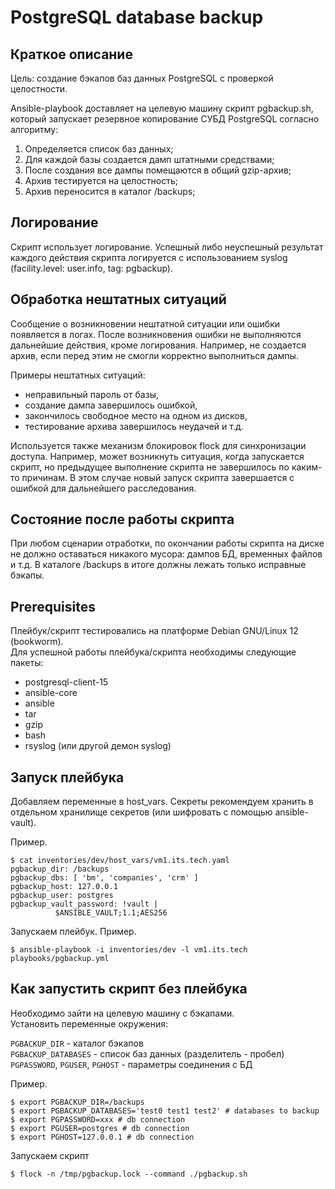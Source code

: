 # PostgreSQL database backup

## Краткое описание

Цель: создание бэкапов баз данных PostgreSQL с проверкой целостности.

Ansible-playbook доставляет на целевую машину скрипт pgbackup.sh,
который запускает резервное копирование СУБД PostgreSQL согласно алгоритму:

1. Определяется список баз данных;<br>
2. Для каждой базы создается дамп штатными средствами;<br>
3. После создания все дампы помещаются в общий gzip-архив;<br>
4. Архив тестируется на целостность;<br>
5. Архив переносится в каталог /backups;

## Логирование

Скрипт использует логирование.
Успешный либо неуспешный результат каждого действия скрипта логируется с использованием syslog (facility.level: user.info, tag: pgbackup).

## Обработка нештатных ситуаций

Сообщение о возникновении нештатной ситуации или ошибки появляется в логах.
После возникновения ошибки не выполняются дальнейшие действия, кроме логирования.
Например, не создается архив, если перед этим не смогли корректно выполниться дампы. 

Примеры нештатных ситуаций:

- неправильный пароль от базы,<br>
- создание дампа завершилось ошибкой,<br>
- закончилось свободное место на одном из дисков,<br>
- тестирование архива завершилось неудачей и т.д.

Используется также механизм блокировок flock для синхронизации доступа. Например, может возникнуть ситуация,
когда запускается скрипт, но предыдущее выполнение скрипта не завершилось по каким-то причинам.
В этом случае новый запуск скрипта завершается с ошибкой для дальнейшего расследования.

## Состояние после работы скрипта

При любом сценарии отработки, по окончании работы скрипта на диске не должно оставаться никакого мусора: дампов БД, временных файлов и т.д. 
В каталоге /backups в итоге должны лежать только исправные бэкапы.

## Prerequisites

Плейбук/скрипт тестировались на платформе Debian GNU/Linux 12 (bookworm).<br>
Для успешной работы плейбука/скрипта необходимы следующие пакеты:

- postgresql-client-15<br>
- ansible-core<br>
- ansible<br>
- tar<br>
- gzip<br>
- bash<br>
- rsyslog (или другой демон syslog)

## Запуск плейбука

Добавляем переменные в host_vars. Секреты рекомендуем хранить в отдельном хранилище секретов (или шифровать с помощью ansible-vault).

Пример.
```
$ cat inventories/dev/host_vars/vm1.its.tech.yaml
pgbackup_dir: /backups
pgbackup_dbs: [ 'bm', 'companies', 'crm' ]
pgbackup_host: 127.0.0.1
pgbackup_user: postgres
pgbackup_vault_password: !vault |
          $ANSIBLE_VAULT;1.1;AES256
```
Запускаем плейбук. Пример.
```
$ ansible-playbook -i inventories/dev -l vm1.its.tech playbooks/pgbackup.yml
```
## Как запустить скрипт без плейбука

Необходимо зайти на целевую машину с бэкапами.<br>
Установить переменные окружения:

`PGBACKUP_DIR` - каталог бэкапов<br>
`PGBACKUP_DATABASES` - список баз данных (разделитель - пробел)<br>
`PGPASSWORD`, `PGUSER`, `PGHOST` - параметры соединения с БД<br>

Пример.
```
$ export PGBACKUP_DIR=/backups
$ export PGBACKUP_DATABASES='test0 test1 test2' # databases to backup
$ export PGPASSWORD=xxx # db connection
$ export PGUSER=postgres # db connection
$ export PGHOST=127.0.0.1 # db connection
```
Запускаем скрипт
```
$ flock -n /tmp/pgbackup.lock --command ./pgbackup.sh
```

